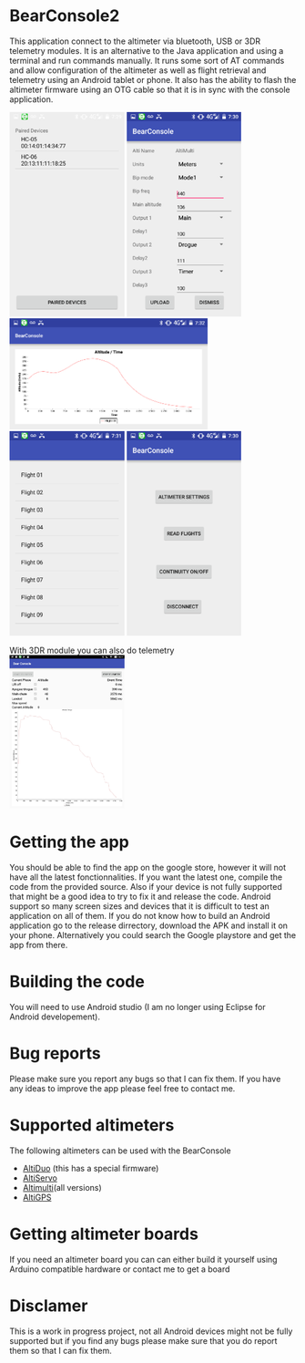 # BearConsole2
This application connect to the altimeter via bluetooth, USB or 3DR telemetry modules.
It is an alternative to the Java application and using a terminal and run commands manually.
It runs some sort of AT commands and allow configuration of the altimeter as well as flight retrieval and telemetry using an Android tablet or phone.
It also has the ability to flash the altimeter firmware using an OTG cable so that it is in sync with the console application.


<img src="/pictures/altimulti_bluetooth.png" width="40%"> <img src="/pictures/altimulti_config.png" width="40%">
<img src="/pictures/altimulti_flight_graph.png" width="69%">
<img src="/pictures/altimulti_flight_list.png" width="40%"> <img src="/pictures/altimulti_mainscreen.png" width="40%">

With 3DR module you can also do telemetry                                         
<img src="/pictures/altimulti_telemetryV2.jpg" width="40%">

# Getting the app
You should be able to find the app on the google store, however it will not have all the latest fonctionnalities. If you want the latest one, compile the code from the provided source. Also if your device is not fully supported that might be a good idea to try to fix it and release the code. Android support so many screen sizes and devices that it is difficult to test an application on all of them.
If you do not know how to build an Android application go to the release dirrectory, download the APK and install it on your phone.
Alternatively you could search the Google playstore and get the app from there.  

# Building the code
You will need to use Android studio (I am no longer using Eclipse for Android developement).

# Bug reports
Please make sure you report any bugs so that I can fix them. If you have any ideas to improve the app please feel free to contact me.

# Supported altimeters
The following altimeters can be used with the BearConsole
- [AltiDuo](https://github.com/bdureau/AltiDuo_console) (this has a special firmware)
- [AltiServo](https://github.com/bdureau/AltiServo)
- [Altimulti](https://github.com/bdureau/RocketFlightLogger)(all versions)
- [AltiGPS](https://github.com/bdureau/AltiGPS)

# Getting altimeter boards
If you need an altimeter board you can can either build it yourself using Arduino compatible hardware or contact me to get a board

# Disclamer
This is a work in progress project, not all Android devices might not be fully supported but if you find any bugs please make sure that you do report them so that I can fix them. 
